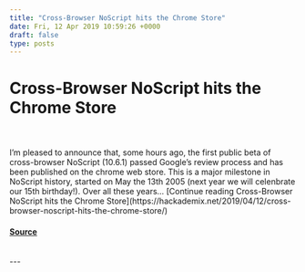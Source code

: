 ```yaml
---
title: "Cross-Browser NoScript hits the Chrome Store"
date: Fri, 12 Apr 2019 10:59:26 +0000
draft: false
type: posts
---
```

# Cross-Browser NoScript hits the Chrome Store

<br/>

<br/>
I’m pleased to announce that, some hours ago, the first public beta of cross-browser NoScript (10.6.1) passed Google’s review process and has been published on the chrome web store. This is a major milestone in NoScript history, started on May the 13th 2005 (next year we will celenbrate our 15th birthday!). Over all these years… [Continue reading Cross-Browser NoScript hits the Chrome Store](https://hackademix.net/2019/04/12/cross-browser-noscript-hits-the-chrome-store/)

#### [Source](https://hackademix.net/2019/04/12/cross-browser-noscript-hits-the-chrome-store/)

<br/>
---
